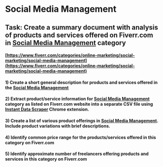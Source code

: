 # Social Media Management
## Task: Create a summary document with analysis of products and services offered on Fiverr.com in [Social Media Management](https://www.fiverr.com/categories/online-marketing/social-marketing/social-media-management) category
#### [https://www.fiverr.com/categories/online-marketing/social-marketing/social-media-management](https://www.fiverr.com/categories/online-marketing/social-marketing/social-media-management)
#### 1) Create a short general description for products and services offered in the [Social Media Management](https://www.fiverr.com/categories/online-marketing/social-marketing/social-media-management)
#### 2) Extract product/service information for [Social Media Management](https://www.fiverr.com/categories/online-marketing/social-marketing/social-media-management) category as listed on Fiverr.com website into a separate CSV file using [Instant Data Scraper](https://chrome.google.com/webstore/detail/instant-data-scraper/ofaokhiedipichpaobibbnahnkdoiiah) Chrome extension.
#### 3) Create a list of various product offerings in [Social Media Management](https://www.fiverr.com/categories/online-marketing/social-marketing/social-media-management). Include product variations with brief descriptions.
#### 4) Identify common price range for the products/services offered in this category on Fiverr.com
#### 5) Identify approximate number of freelancers offering products and services in this category on Fiverr.com
